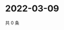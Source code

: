 # 2022-03-09

共 0 条

<!-- BEGIN WEIBO -->
<!-- 最后更新时间 Wed Mar 09 2022 22:00:35 GMT+0800 (China Standard Time) -->

<!-- END WEIBO -->

